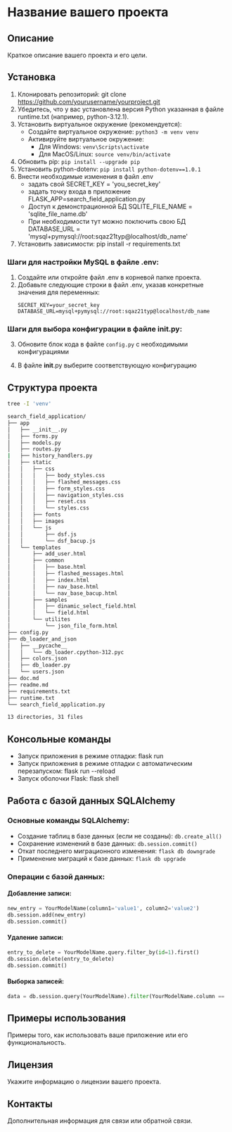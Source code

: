 # Название вашего проекта

## Описание
Краткое описание вашего проекта и его цели.


## Установка
1. Клонировать репозиторий: git clone https://github.com/yourusername/yourproject.git
2. Убедитесь, что у вас установлена версия Python указанная в файле runtime.txt (например, python-3.12.1).
3. Установить виртуальное окружение (рекомендуется): 
    - Создайте виртуальное окружение:   `python3 -m venv venv`
    - Активируйте виртуальное окружение:
        - Для Windows:                  `venv\Scripts\activate`
        - Для MacOS/Linux:              `source venv/bin/activate`
4. Обновить pip:                        `pip install --upgrade pip`   
5. Установить python-dotenv:            `pip install python-dotenv==1.0.1` 
6. Внести необходимые изменения  в файл .env 
    - задать свой SECRET_KEY = 'you_secret_key' 
    - задать точку входа в приложение 
        FLASK_APP=search_field_application.py
    - Доступ к демонстрационной БД 
        SQLITE_FILE_NAME = 'sqlite_file_name.db'
    - При необходимости тут можно поключить свою  БД
         DATABASE_URL = 'mysql+pymysql://root:sqaz21typ@localhost/db_name'
7. Установить зависимости:              pip install -r requirements.txt


### Шаги для настройки MySQL в файле .env:
1. Создайте или откройте файл .env в корневой папке проекта.
2. Добавьте следующие строки в файл .env, указав конкретные значения для переменных:
    ```
    SECRET_KEY=your_secret_key
    DATABASE_URL=mysql+pymysql://root:sqaz21typ@localhost/db_name
    ```

### Шаги для выбора конфигурации в файле __init__.py:
3. Обновите блок кода в файле `config.py` с необходимыми конфигурациями

4. В файле __init__.py выберите соответствующую конфигурацию
## Структура проекта

```bash
tree -I 'venv'

search_field_application/
├── app
│   ├── __init__.py
│   ├── forms.py
│   ├── models.py
│   ├── routes.py
|   ├── history_handlers.py
│   ├── static
│   │   ├── css
│   │   │   ├── body_styles.css
│   │   │   ├── flashed_messages.css
│   │   │   ├── form_styles.css
│   │   │   ├── navigation_styles.css
│   │   │   ├── reset.css
│   │   │   └── styles.css
│   │   ├── fonts
│   │   ├── images
│   │   └── js
│   │       ├── dsf.js
│   │       └── dsf_bacup.js
│   └── templates
│       ├── add_user.html
│       ├── common
│       │   ├── base.html
│       │   ├── flashed_messages.html
│       │   ├── index.html
│       │   ├── nav_base.html
│       │   └── nav_base_bacup.html
│       ├── samples
│       │   ├── dinamic_select_field.html
│       │   └── field.html
│       └── utilites
│           └── json_file_form.html
├── config.py
├── db_loader_and_json
│   ├── __pycache__
│   │   └── db_loader.cpython-312.pyc
│   ├── colors.json
│   ├── db_loader.py
│   └── users.json
├── doc.md
├── readme.md
├── requirements.txt
├── runtime.txt
└── search_field_application.py

13 directories, 31 files
```

## Консольные команды
- Запуск приложения в режиме отладки: flask run
- Запуск приложения в режиме отладки с автоматическим перезапуском: flask run --reload
- Запуск оболочки Flask: flask shell


## Работа с базой данных SQLAlchemy

### Основные команды SQLAlchemy:

- Создание таблиц в базе данных (если не созданы): `db.create_all()`
- Сохранение изменений в базе данных: `db.session.commit()`
- Откат последнего миграционного изменения: `flask db downgrade`
- Применение миграций к базе данных: `flask db upgrade`

### Операции с базой данных:

#### Добавление записи:
```python
new_entry = YourModelName(column1='value1', column2='value2')
db.session.add(new_entry)
db.session.commit()
```

#### Удаление записи:
```python
entry_to_delete = YourModelName.query.filter_by(id=1).first()
db.session.delete(entry_to_delete)
db.session.commit()
```

#### Выборка записей:
```python
data = db.session.query(YourModelName).filter(YourModelName.column == 'value').all()
```


## Примеры использования
Примеры того, как использовать ваше приложение или его функциональность.

## Лицензия
Укажите информацию о лицензии вашего проекта.

## Контакты
Дополнительная информация для связи или обратной связи.